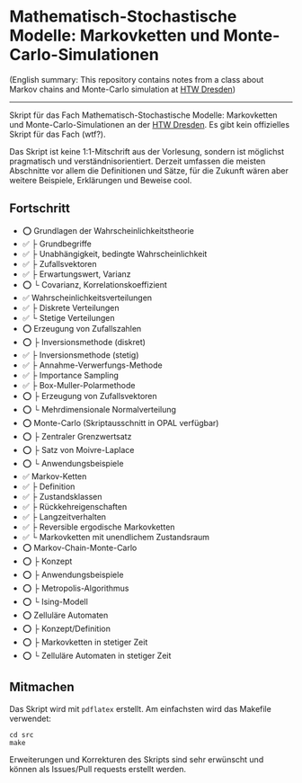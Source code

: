 # Mathematisch-Stochastische Modelle: Markovketten und Monte-Carlo-Simulationen

(English summary: This repository contains notes from a class about Markov
chains and Monte-Carlo simulation at [HTW Dresden](https://htw-dresden.de))

<hr>

Skript für das Fach Mathematisch-Stochastische Modelle: Markovketten und
Monte-Carlo-Simulationen an der [HTW Dresden](https://htw-dresden.de). Es gibt
kein offizielles Skript für das Fach (wtf?).

Das Skript ist keine 1:1-Mitschrift aus der Vorlesung, sondern ist möglichst
pragmatisch und verständnisorientiert. Derzeit umfassen die meisten Abschnitte
vor allem die Definitionen und Sätze, für die Zukunft wären aber weitere
Beispiele, Erklärungen und Beweise cool.

## Fortschritt

- ⭕ Grundlagen der Wahrscheinlichkeitstheorie
- ✅ ├ Grundbegriffe
- ✅ ├ Unabhängigkeit, bedingte Wahrscheinlichkeit
- ✅ ├ Zufallsvektoren
- ✅ ├ Erwartungswert, Varianz
- ⭕ └ Covarianz, Korrelationskoeffizient
- ✅ Wahrscheinlichkeitsverteilungen
- ✅ ├ Diskrete Verteilungen
- ✅ └ Stetige Verteilungen
- ⭕ Erzeugung von Zufallszahlen
- ⭕ ├ Inversionsmethode (diskret)
- ✅ ├ Inversionsmethode (stetig)
- ✅ ├ Annahme-Verwerfungs-Methode
- ✅ ├ Importance Sampling
- ✅ ├ Box-Muller-Polarmethode
- ⭕ ├ Erzeugung von Zufallsvektoren
- ⭕ └ Mehrdimensionale Normalverteilung
- ⭕ Monte-Carlo (Skriptausschnitt in OPAL verfügbar)
- ⭕ ├ Zentraler Grenzwertsatz
- ⭕ ├ Satz von Moivre-Laplace
- ⭕ └ Anwendungsbeispiele
- ✅ Markov-Ketten
- ✅ ├ Definition
- ✅ ├ Zustandsklassen
- ✅ ├ Rückkehreigenschaften
- ✅ ├ Langzeitverhalten
- ✅ ├ Reversible ergodische Markovketten
- ✅ └ Markovketten mit unendlichem Zustandsraum
- ⭕ Markov-Chain-Monte-Carlo
- ⭕ ├ Konzept
- ⭕ ├ Anwendungsbeispiele
- ⭕ ├ Metropolis-Algorithmus
- ⭕ └ Ising-Modell
- ⭕ Zelluläre Automaten
- ⭕ ├ Konzept/Definition
- ⭕ ├ Markovketten in stetiger Zeit
- ⭕ └ Zelluläre Automaten in stetiger Zeit

## Mitmachen

Das Skript wird mit `pdflatex` erstellt. Am einfachsten wird das Makefile
verwendet:

```
cd src
make
```

Erweiterungen und Korrekturen des Skripts sind sehr erwünscht und können als
Issues/Pull requests erstellt werden.
